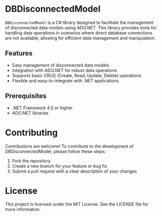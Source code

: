 # DBDisconnectedModel
`DBDisconnectedModel` is a C# library designed to facilitate the management of disconnected data models using ADO.NET. This library provides tools for handling data operations in scenarios where direct database connections are not available, allowing for efficient data management and manipulation.

## Features

- Easy management of disconnected data models
- Integration with ADO.NET for robust data operations
- Supports basic CRUD (Create, Read, Update, Delete) operations
- Flexible and easy-to-integrate with .NET applications

## Prerequisites

- .NET Framework 4.5 or higher
- ADO.NET libraries

# Contributing
Contributions are welcome! To contribute to the development of DBDisconnectedModel, please follow these steps:

1. Fork the repository
2. Create a new branch for your feature or bug fix
3. Submit a pull request with a clear description of your changes

# License
This project is licensed under the MIT License. See the LICENSE file for more information.
